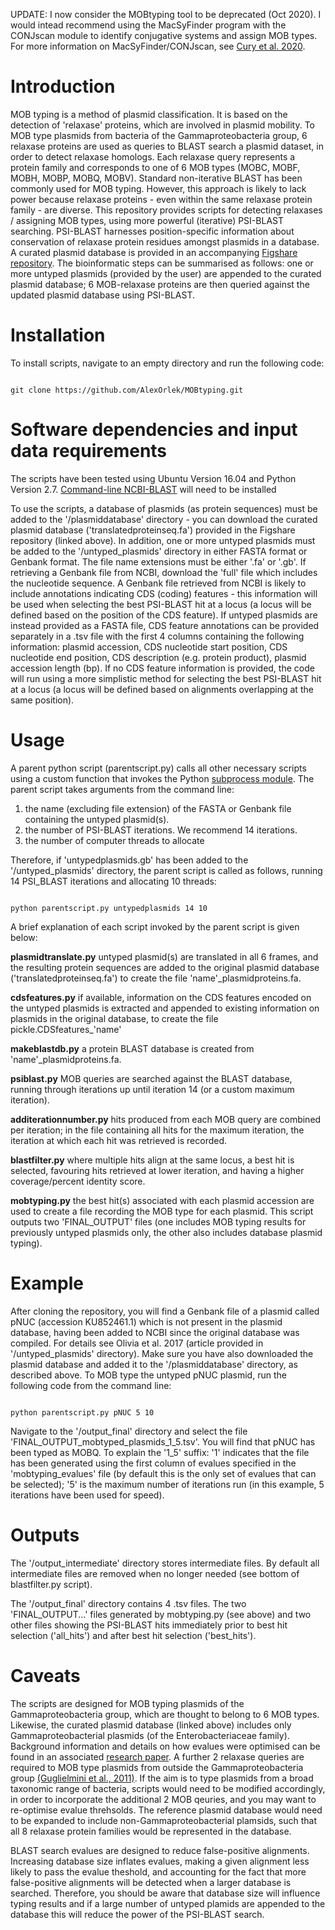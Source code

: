 UPDATE: I now consider the MOBtyping tool to be deprecated (Oct 2020). I would intead recommend using the MacSyFinder program with the CONJscan module to identify conjugative systems and assign MOB types. For more information on MacSyFinder/CONJscan, see [Cury et al. 2020](https://pubmed.ncbi.nlm.nih.gov/31584169/).<br>


# Introduction

MOB typing is a method of plasmid classification. It is based on the detection of 'relaxase' proteins, which are involved in plasmid mobility. To MOB type plasmids from bacteria of the Gammaproteobacteria group, 6 relaxase proteins are used as queries to BLAST search a plasmid dataset, in order to detect relaxase homologs. Each relaxase query represents a protein family and corresponds to one of 6 MOB types (MOBC, MOBF, MOBH, MOBP, MOBQ, MOBV). Standard non-iterative BLAST has been commonly used for MOB typing. However, this approach is likely to lack power because relaxase proteins - even within the same relaxase protein family - are diverse. This repository provides scripts for detecting relaxases / assigning MOB types, using more powerful (iterative) PSI-BLAST searching. PSI-BLAST harnesses position-specific information about conservation of relaxase protein residues amongst plasmids in a database. A curated plasmid database is provided in an accompanying [Figshare repository](https://figshare.com/s/18de8bdcbba47dbaba41). The bioinformatic steps can be summarised as follows: one or more untyped plasmids (provided by the user) are appended to the curated plasmid database; 6 MOB-relaxase proteins are then queried against the updated plasmid database using PSI-BLAST.


# Installation

To install scripts, navigate to an empty directory and run the following code:

```

git clone https://github.com/AlexOrlek/MOBtyping.git

```

# Software dependencies and input data requirements

The scripts have been tested using Ubuntu Version 16.04 and Python Version 2.7. 
[Command-line NCBI-BLAST](https://www.ncbi.nlm.nih.gov/books/NBK52640/#_chapter1_Installation_) will need to be installed

To use the scripts, a database of plasmids (as protein sequences) must be added to the '/plasmiddatabase' directory - you can download the curated plasmid database ('translatedproteinseq.fa') provided in the Figshare repository (linked above). In addition, one or more untyped plasmids must be added to the '/untyped_plasmids' directory in either FASTA format or Genbank format. The file name extensions must be either '.fa' or '.gb'. If retrieving a Genbank file from NCBI, download the 'full' file which includes the nucleotide sequence. A Genbank file retrieved from NCBI is likely to include annotations indicating CDS (coding) features - this information will be used when selecting the best PSI-BLAST hit at a locus (a locus will be defined based on the position of the CDS feature). If untyped plasmids are instead provided as a FASTA file, CDS feature annotations can be provided separately in a .tsv file with the first 4 columns containing the following information: plasmid accession, CDS nucleotide start position, CDS nucleotide end position, CDS description (e.g. protein product), plasmid accession length (bp). If no CDS feature information is provided, the code will run using a more simplistic method for selecting the best PSI-BLAST hit at a locus (a locus will be defined based on alignments overlapping at the same position).


# Usage

A parent python script (parentscript.py) calls all other necessary scripts using a custom function that invokes the Python [subprocess module](https://docs.python.org/2/library/subprocess.html). The parent script takes arguments from the command line:

1. the name (excluding file extension) of the FASTA or Genbank file containing the untyped plasmid(s).  
2. the number of PSI-BLAST iterations. We recommend 14 iterations.
3. the number of computer threads to allocate

Therefore, if 'untypedplasmids.gb' has been added to the '/untyped_plasmids' directory, the parent script is called as follows, running 14 PSI_BLAST iterations and allocating 10 threads:

```

python parentscript.py untypedplasmids 14 10

```

A brief explanation of each script invoked by the parent script is given below:

**plasmidtranslate.py**  untyped plasmid(s) are translated in all 6 frames, and the resulting protein sequences are added to the original plasmid database ('translatedproteinseq.fa') to create the file 'name'_plasmidproteins.fa.

**cdsfeatures.py**  if available, information on the CDS features encoded on the untyped plasmids is extracted and appended to existing information on plasmids in the original database, to create the file pickle.CDSfeatures_'name'

**makeblastdb.py**  a protein BLAST database is created from 'name'_plasmidproteins.fa.

**psiblast.py**  MOB queries are searched against the BLAST database, running through iterations up until iteration 14 (or a custom maximum iteration).

**additerationnumber.py**  hits produced from each MOB query are combined per iteration; in the file containing all hits for the maximum iteration, the iteration at which each hit was retrieved is recorded.

**blastfilter.py**  where multiple hits align at the same locus, a best hit is selected, favouring hits retrieved at lower iteration, and having a higher coverage/percent identity score.

**mobtyping.py**  the best hit(s) associated with each plasmid accession are used to create a file recording the MOB type for each plasmid. This script outputs two 'FINAL_OUTPUT' files (one includes MOB typing results for previously untyped plasmids only, the other also includes database plasmid typing).



# Example

After cloning the repository, you will find a Genbank file of a plasmid called pNUC (accession KU852461.1) which is not present in the plasmid database, having been added to NCBI since the original database was compiled. For details see Olivia et al. 2017 (article provided in '/untyped_plasmids' directory). Make sure you have also downloaded the plasmid database and added it to the '/plasmiddatabase' directory, as described above. To MOB type the untyped pNUC plasmid, run the following code from the command line:

```

python parentscript.py pNUC 5 10

```

Navigate to the '/output_final' directory and select the file 'FINAL_OUTPUT_mobtyped_plasmids_1_5.tsv'. You will find that pNUC has been typed as MOBQ. To explain the '1_5' suffix: '1' indicates that the file has been generated using the first column of evalues specified in the 'mobtyping_evalues' file (by default this is the only set of evalues that can be selected); '5' is the maximum number of iterations run (in this example, 5 iterations have been used for speed).



# Outputs

The '/output_intermediate' directory stores intermediate files. By default all intermediate files are removed when no longer needed (see bottom of blastfilter.py script).

The '/output_final' directory contains 4 .tsv files. The two 'FINAL_OUTPUT...' files generated by mobtyping.py (see above) and two other files showing the PSI-BLAST hits immediately prior to best hit selection ('all_hits') and after best hit selection ('best_hits').


# Caveats

The scripts are designed for MOB typing plasmids of the Gammaproteobacteria group, which are thought to belong to 6 MOB types. Likewise, the curated plasmid database (linked above) includes only Gammaproteobacterial plasmids (of the Enterobacteriaceae family). Background information and details on how evalues were optimised can be found in an associated [research paper](http://www.sciencedirect.com/science/article/pii/S0147619X16301032). A further 2 relaxase queries are required to MOB type plasmids from outside the Gammaproteobacteria group [(Guglielmini et al., 2011)](http://journals.plos.org/plosgenetics/article?id=10.1371/journal.pgen.1002222). If the aim is to type plasmids from a broad taxonomic range of bacteria, scripts would need to be modified accordingly, in order to incorporate the additional 2 MOB qeuries, and you may want to re-optimise evalue threhsolds. The reference plasmid database would need to be expanded to include non-Gammaproteobacterial plamsids, such that all 8 relaxase protein families would be represented in the database.

BLAST search evalues are designed to reduce false-positive alignments. Increasing database size inflates evalues, making a given alignment less likely to pass the evalue theshold, and accounting for the fact that more false-positive alignments will be detected when a larger database is searched. Therefore, you should be aware that database size will influence typing results and if a large number of untyped plamids are appended to the database this will reduce the power of the PSI-BLAST search.

